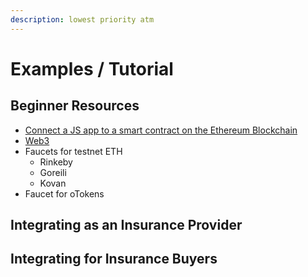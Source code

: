 ```yaml
---
description: lowest priority atm
---
```


# Examples / Tutorial

## Beginner Resources

* [Connect a JS app to a smart contract on the Ethereum Blockchain](https://medium.com/coinmonks/tutorial-how-to-connect-a-javascript-front-end-to-a-smart-contract-6af4bdf45f7a)
* [Web3](https://github.com/ethereum/wiki/wiki/JavaScript-API)
* Faucets for testnet ETH
  * Rinkeby
  * Goreili
  * Kovan
* Faucet for oTokens

## Integrating as an Insurance Provider 

## Integrating for Insurance Buyers

